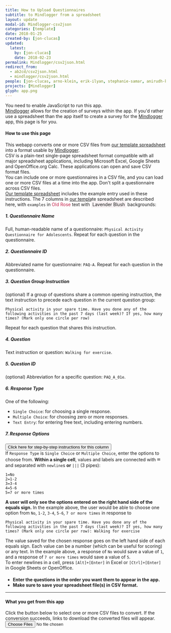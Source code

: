 ```yaml
---
title: How to Upload Questionnaires
subtitle: to Mindlogger from a spreadsheet
layout: update
modal-id: Mindlogger-csv2json
categories: [template]
date: 2018-01-25
created-by: [jon-clucas]
updated:
  latest:
    by: [jon-clucas]
    date: 2018-02-23
permalink: Mindlogger/csv2json.html
redirect_from:
  - ab2cd/csv2json.html
  - mindlogger/csv2json.html
people: [jon-clucas, arno-klein, erik-ilyan, stephanie-samar, anirudh-krishnakumar]
projects: [Mindlogger]
glyph: app.png
---
```


<noscript>
  You need to enable JavaScript to run this app.
</noscript>
<div id="body-below-nav">
  <div id="root"></div>
  <div id="template">
    <div class="instructions">
      <a href="http://matter.childmind.org/Mindlogger.html">Mindlogger</a> allows for the creation of surveys within the app. If you'd rather use a spreadsheet than the app itself to create a survey for the <a href="http://matter.childmind.org/Mindlogger.html">Mindlogger</a> app, this page is for you.
      <h4>How to use this page</h4>
      This webapp converts one or more CSV files from <a href="https://docs.google.com/spreadsheets/d/1n2sCMyIHYyKwb1iub35kSObdrhRMLCkOdjxELC_WD5Q/export?gid=1911345128&format=csv">our template spreadsheet</a> into a format usable by <a href="http://matter.childmind.org/Mindlogger.html">Mindlogger</a>.<br>CSV is a plain-text single-page spreadsheet format compatible with all major spreadsheet applications, including Microsoft Excel, Google Sheets and OpenOffice.org Calc. These applications can open and save CSV format files.<br>You can include one or more questionnaires in a CSV file, and you can load one or more CSV files at a time into the app. Don't split a questionnaire across CSV files.<br><a href="https://docs.google.com/spreadsheets/d/1n2sCMyIHYyKwb1iub35kSObdrhRMLCkOdjxELC_WD5Q/export?gid=1911345128&format=csv">Our template spreadsheet</a> includes the example entry used in these instructions. The 7 columns in <a href="https://docs.google.com/spreadsheets/d/1n2sCMyIHYyKwb1iub35kSObdrhRMLCkOdjxELC_WD5Q/export?gid=1911345128&format=csv">our template spreadsheet</a> are described here, with <code>examples</code> in <span style="color:#c7254e" title="#c7254e">Old Rose</span> text with <span style="background-color:#f9f2f4;padding:2px 4px;" title="#f9f2f4">Lavender Blush</span> backgrounds:
      <h5>1. Questionnaire Name</h5>
      Full, human-readable name of a questionnaire: <code>Physical Activity Questionnaire for Adolescents</code>. Repeat for each question in the questionnaire.
      <h5>2. Questionnaire ID</h5>
      Abbreviated name for questionnaire: <code>PAQ-A</code>. Repeat for each question in the questionnaire.
      <h5>3. Question Group Instruction</h5>
      (optional) If a group of questions share a common opening instruction, the text instruction to precede each question in the current question group: <pre class="match-inline-code"><code>Physical activity in your spare time. Have you done any of the following activities in the past 7 days (last week)? If yes, how many times? (Mark only one circle per row)</code></pre> Repeat for each question that shares this instruction.
      <h5>4. Question</h5>
      Text instruction or question: <code>Walking for exercise</code>.
      <h5>5. Question ID</h5>
      (optional) Abbreviation for a specific question: <code>PAQ_A_01e</code>.
      <h5>6. Response Type</h5>
      One of the following:
      <ul>
        <li><code>Single Choice</code>: for choosing a single response.</li>
        <li><code>Multiple Choice</code>: for choosing zero or more responses.</li>
        <li><code>Text Entry</code>: for entering free text, including entering numbers.</li>
      </ul>
      <h5>7. Response Options</h5>
      <div id="response_options_step_by_step" style="display:none;">
        <ol>
          <li>Click into the cell in the relevant row for the question for which you are entering response options.</li>
          <li>Type the value to store if the user chooses the first option: <code>1</code> if the user chooses <code>No</code>.</li>
          <li>Type <code style="font-size:large">=</code> (equals sign).</li>
          <li>Type the response option the user will see: <code>No</code>.</li>
          <li><ol type="A" style="margin-left:-1.5em">
            <li>Press <code class="keystroke">[Alt]+[Enter]</code> in Excel, or press <code class="keystroke">[Ctrl]+[Enter]</code> in Google Sheets or OpenOffice.</li>
            <b>OR</b>
            <li>Type <code>|||</code> (3 pipes &mdash; the <code class="keystroke">[|]</code> key is usually <code class="keystroke">[Shift]+[\]</code>)</li>
          </ol></li>
          <li>Repeat steps 1&ndash;5 for each additional response option.</li>
        </ol>
      </div>
      <div>
        <button id="response_options_show_hide" onclick="show_hide_div_button(
          'response_options_step_by_step',
          'response_options_show_hide',
          'Click here for step-by-step instructions for this column',
          'Hide step-by-step instructions'
          )">Click here for step-by-step instructions for this column</button>
      </div>
      If <code>Response Type</code> is <code>Single Choice</code> or <code>Multiple Choice</code>, enter the options to choose from. <b>Within a single cell</b>, values and labels are connected with <code style="font-size:large">=</code> and separated with <code>newline</code>s <b>or</b> <code>|||</code> (3 pipes): <pre class="match-inline-code"><code>1=No
2=1-2
3=3-4
4=5-6
5=7 or more times</code></pre>
      <b>A user will only see the options entered on the right hand side of the equals sign.</b> In the example above, the user would be able to choose one option from <code>No</code>, <code>1-2</code>, <code>3-4</code>, <code>5-6</code>, <code>7 or more times</code> in response to <pre class="match-inline-code"><code>Physical activity in your spare time. Have you done any of the following activities in the past 7 days (last week)? If yes, how many times? (Mark only one circle per row): Walking for exercise</code></pre>
      The value saved for the chosen response goes on the left hand side of each equals sign. Each value can be a number (which can be useful for scoring) or any text. In the example above, a response of <code>No</code> would save a value of <code>1</code>, and a response of <code>7 or more times</code> would save a value of <code>5</code>.<br>
      To enter newlines in a cell, press <code class="keystroke">[Alt]+[Enter]</code> in Excel or <code class="keystroke">[Ctrl]+[Enter]</code> in Google Sheets or OpenOffice.
      <div style="padding-top:0.75ex"><b><ul>
        <li>Enter the questions in the order you want them to appear in the app.</li>
        <li>Make sure to save your spreadsheet file(s) in CSV format.</li>
      </ul></b></div>
    </div>
  </div>
  <hr>
  <h4>What you get from this app</h4>
  Click the button below to select one or more CSV files to convert. If the conversion succeeds, links to download the converted files will appear.
  <div class="file_selector">
  <div id="json_out"></div>
  <input type="file" id="your-files-selector" multiple>
  </div>
  <!--
    This HTML file is a template.
    If you open it directly in the browser, you will see an empty page.

    You can add webfonts, meta tags, or analytics to this file.
    The build step will place the bundled scripts into the <body> tag.

    To begin the development, run `npm start` or `yarn start`.
    To create a production bundle, use `npm run build` or `yarn build`.
  -->
</div>
<script src="{{ "/js/papaparse.min.js" | prepend: site.baseurl }}"></script>
<script src="{{ "/js/Mindlogger_csv2json.js" | prepend: site.baseurl }}"></script>
